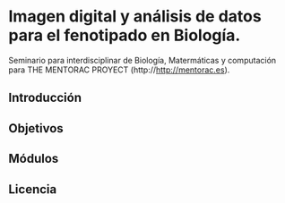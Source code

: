 # Imagen digital y análisis de datos para el fenotipado en Biología. 

Seminario para interdisciplinar de Biología, Matermáticas y computación para THE MENTORAC PROYECT (http://http://mentorac.es).

## Introducción

## Objetivos

## Módulos

## Licencia
